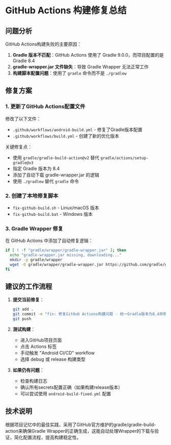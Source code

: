 # GitHub Actions 构建修复总结

## 问题分析
GitHub Actions构建失败的主要原因：

1. **Gradle 版本不匹配**：GitHub Actions 使用了 Gradle 9.0.0，而项目配置的是 Gradle 8.4
2. **gradle-wrapper.jar 文件缺失**：导致 Gradle Wrapper 无法正常工作
3. **构建脚本配置问题**：使用了 `gradle` 命令而不是 `./gradlew`

## 修复方案

### 1. 更新了GitHub Actions配置文件

修改了以下文件：
- `.github/workflows/android-build.yml` - 修复了Gradle版本配置
- `.github/workflows/build.yml` - 创建了新的优化版本

关键修复点：
- 使用 `gradle/gradle-build-action@v2` 替代 `gradle/actions/setup-gradle@v3`
- 指定 Gradle 版本为 8.4
- 添加了自动下载 gradle-wrapper.jar 的逻辑
- 使用 `./gradlew` 替代 `gradle` 命令

### 2. 创建了本地修复脚本

- `fix-github-build.sh` - Linux/macOS 版本
- `fix-github-build.bat` - Windows 版本

### 3. Gradle Wrapper 修复

在 GitHub Actions 中添加了自动修复逻辑：
```bash
if [ ! -f "gradle/wrapper/gradle-wrapper.jar" ]; then
  echo "gradle-wrapper.jar missing, downloading..."
  mkdir -p gradle/wrapper
  wget -O gradle/wrapper/gradle-wrapper.jar https://github.com/gradle/gradle/raw/v8.4.0/gradle/wrapper/gradle-wrapper.jar
fi
```

## 建议的工作流程

1. **提交当前修复**：
   ```bash
   git add .
   git commit -m "fix: 修复GitHub Actions构建问题 - 统一Gradle版本为8.4并修复wrapper"
   git push
   ```

2. **测试构建**：
   - 进入GitHub项目页面
   - 点击 Actions 标签
   - 手动触发 "Android CI/CD" workflow
   - 选择 debug 或 release 构建类型

3. **如果仍有问题**：
   - 检查构建日志
   - 确认所有secrets配置正确（如果构建release版本）
   - 可以尝试使用 `android-build-fixed.yml` 配置

## 技术说明

根据项目记忆中的最佳实践，采用了GitHub官方维护的gradle/gradle-build-action来确保Gradle Wrapper的正确生成，这能自动处理Wrapper的下载与验证，简化配置流程，提高构建稳定性。